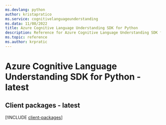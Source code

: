 ```yaml
---
ms.devlang: python
author: kristapratico
ms.service: cognitivelanguageunderstanding
ms.data: 11/08/2022
title: Azure Cognitive Language Understanding SDK for Python
description: Reference for Azure Cognitive Language Understanding SDK for Python
ms.topic: reference
ms.author: krpratic
---
```

# Azure Cognitive Language Understanding SDK for Python - latest

## Client packages - latest
[!INCLUDE [client-packages](cognitive-language-understanding-client-index.md)]